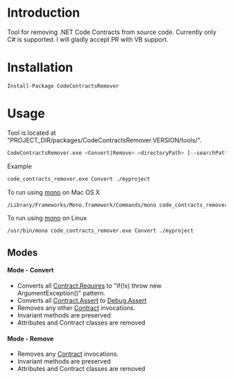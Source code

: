 Introduction
============
Tool for removing .NET Code Contracts from source code. 
Currently only C# is supported. I will gladly accept PR with VB support.

Installation
============
```
Install-Package CodeContractsRemover
```

Usage
============
Tool is located at "PROJECT_DIR/packages/CodeContractsRemover.VERSION/tools/".

```bash
CodeContractsRemover.exe <Convert|Remove> <directoryPath> [--searchPattern *.cs *.csproj] [--encoding utf-8] [--ignorePattern .svn/ ]
```
Example
```bash
code_contracts_remover.exe Convert ./myproject
```

To run using [mono](http://www.mono-project.com/download/#download-mac) on Mac OS X
```bash
/Library/Frameworks/Mono.framework/Commands/mono code_contracts_remover.exe Convert ./myproject
```

To run using [mono](http://www.mono-project.com/download/#download-lin) on Linux
```bash
/usr/bin/mono code_contracts_remover.exe Convert ./myproject
```

## Modes

#### Mode - Convert
- Converts all [Contract.Requires](https://msdn.microsoft.com/en-us/library/system.diagnostics.contracts.contract.requires(v=vs.110).aspx) to "if(!x) throw new ArgumentException()" pattern.
- Converts all [Contract.Assert](https://msdn.microsoft.com/en-us/library/system.diagnostics.contracts.contract.assert(v=vs.110).aspx) to [Debug.Assert](https://msdn.microsoft.com/en-us/library/system.diagnostics.debug.assert(v=vs.110).aspx)
- Removes any other [Contract](https://msdn.microsoft.com/en-us/library/system.diagnostics.contracts.contract(v=vs.110).aspx) invocations.
- Invariant methods are preserved
- Attributes and Contract classes are removed

#### Mode - Remove
- Removes any [Contract](https://msdn.microsoft.com/en-us/library/system.diagnostics.contracts.contract(v=vs.110).aspx) invocations.
- Invariant methods are preserved
- Attributes and Contract classes are removed
